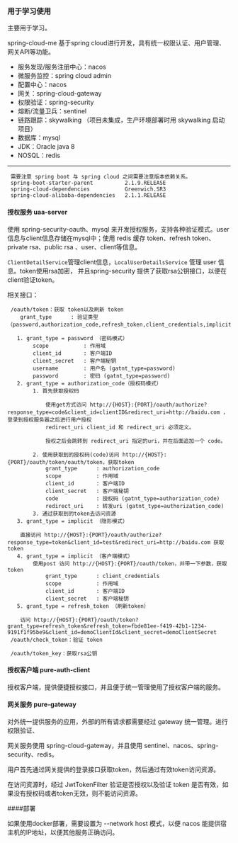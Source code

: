 ### 用于学习使用

 主要用于学习。

 spring-cloud-me 基于spring cloud进行开发，具有统一权限认证、用户管理、网关API等功能。

 * 服务发现/服务注册中心：nacos  
 * 微服务监控：spring cloud admin
 * 配置中心：nacos  
 * 网关：spring-cloud-gateway  
 * 权限验证：spring-security  
 * 熔断/流量卫兵：sentinel
 * 链路跟踪：skywalking （项目未集成，生产环境部署时用 skywalking 启动项目）
 * 数据库：mysql
 * JDK：Oracle java 8
 * NOSQL：redis

---
     需要注意 spring boot 与 spring cloud 之间需要注意版本依赖关系。
     spring-boot-starter-parent          2.1.9.RELEASE
     spring-cloud-dependencies           Greenwich.SR3
     spring-cloud-alibaba-dependencies   2.1.1.RELEASE

#### 授权服务 uaa-server

 使用 spring-security-oauth、mysql 来开发授权服务，支持各种验证模式。user信息与client信息存储在mysql中；使用 redis 缓存 
 token、refresh token、private rsa、public rsa 、user、client等信息。

 ```ClientDetailService```管理client信息，```LocalUserDetailsService``` 管理 user 信息。token使用rsa加密，
 并且spring-security 提供了获取rsa公钥接口，以便在client验证token。

 相关接口：

     /oauth/token：获取 token以及刷新 token
        grant_type      : 验证类型（password,authorization_code,refresh_token,client_credentials,implicit）
        
       1. grant_type = password （密码模式）
            scope           : 作用域
            client_id       : 客户端ID
            client_secret   : 客户端秘钥
            username        : 用户名 (gatnt_type=password)
            password        : 密码 (gatnt_type=password)
       2. grant_type = authorization_code（授权码模式）
            1. 首先获取授权码
             
                使用get方式访问 http://{HOST}:{PORT}/oauth/authorize?response_type=code&client_id=clientID&redirect_uri=http://baidu.com ，登录到授权服务器之后进行用户授权
                redirect_uri client_id 和 redirect_uri 必须定义。
                 
                授权之后会跳转到 redirect_uri 指定的uri，并在后面追加一个 code。 
               
            2. 使用获取到的授权码(code)访问 http://{HOST}:{PORT}/oauth/token/oauth/token，获取token
                grant_type      : authorization_code
                scope           : 作用域
                client_id       : 客户端ID
                client_secret   : 客户端秘钥
                code            : 授权码 (gatnt_type=authorization_code)
                redirect_uri    : 转发uri (gatnt_type=authorization_code)
            3. 通过获取到的token去访问资源
       3. grant_type = implicit （隐形模式）
       
        直接访问 http://{HOST}:{PORT}/oauth/authorize?response_type=token&client_id=test&redirect_uri=http://baidu.com 获取token
       4. grant_type = implicit （客户端模式）
            使用post 访问 http://{HOST}:{PORT}/oauth/token，并带一下参数，获取token
                grant_type      : client_credentials
                scope           : 作用域
                client_id       : 客户端ID
                client_secret   : 客户端秘钥
       5. grant_type = refresh_token （刷新token）
       
        访问 http://{HOST}:{PORT}/oauth/token?grant_type=refresh_token&refresh_token=fbde81ee-f419-42b1-1234-9191f1f95be9&client_id=demoClientId&client_secret=demoClientSecret
     /oauth/check_token：验证 token
     
     /oauth/token_key：获取rsa公钥

#### 授权客户端 pure-auth-client

 授权客户端，提供便捷授权接口，并且便于统一管理使用了授权客户端的服务。

#### 网关服务 pure-gateway

对外统一提供服务的应用，外部的所有请求都需要经过 gateway 统一管理。进行权限验证、

网关服务使用 spring-cloud-gateway，并且使用 sentinel、nacos、spring-security、redis。

用户首先通过网关提供的登录接口获取token，然后通过有效token访问资源。

在访问资源时，经过 JwtTokenFilter 验证是否授权以及验证 token 是否有效，如果没有授权码或者token无效，则不能访问资源。

####部署

   如果使用docker部署，需要设置为 --network host 模式，以便 nacos 能提供宿主机的IP地址，以便其他服务正确访问。 
